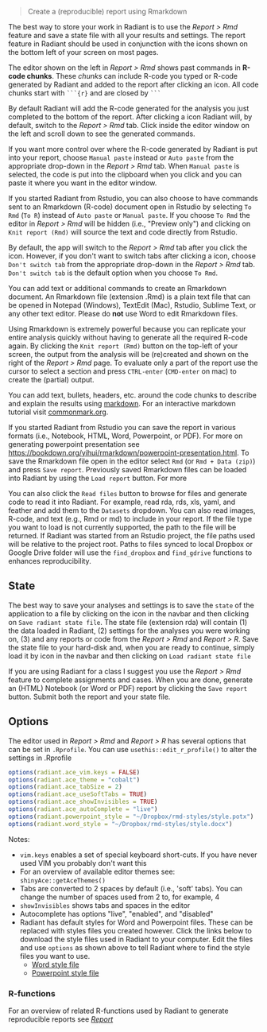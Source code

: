 > Create a (reproducible) report using Rmarkdown

The best way to store your work in Radiant is to use the _Report > Rmd_ feature and save a state file with all your results and settings. The report feature in Radiant should be used in conjunction with the <i title='Report results' class='fa fa-edit'></i> icons shown on the bottom left of your screen on most pages.

The editor shown on the left in _Report > Rmd_ shows past commands in **R-code chunks**. These _chunks_ can include R-code you typed or R-code generated by Radiant and added to the report after clicking an <i title='Report results' class='fa fa-edit'></i> icon. All code chunks start with ```` ```{r} ```` and are closed by ```` ``` ````

By default Radiant will add the R-code generated for the analysis you just completed to the bottom of the report. After clicking a <i title='Report results' class='fa fa-edit'></i> icon Radiant will, by default, switch to the _Report > Rmd_ tab. Click inside the editor window on the left and scroll down to see the generated commands. 

If you want more control over where the R-code generated by Radiant is put into your report, choose `Manual paste` instead or `Auto paste` from the appropriate drop-down in the _Report > Rmd_ tab. When `Manual paste` is selected, the code is put into the clipboard when you click <i title='Report results' class='fa fa-edit'></i> and you can paste it where you want in the editor window.

If you started Radiant from Rstudio, you can also choose to have commands sent to an Rmarkdown (R-code) document open in Rstudio by selecting `To Rmd` (`To R`) instead of `Auto paste` or `Manual paste`. If you choose `To Rmd` the editor in _Report > Rmd_ will be hidden (i.e., "Preview only") and clicking on `Knit report (Rmd)` will source the text and code directly from Rstudio. 

By default, the app will switch to the _Report > Rmd_ tab after you click the <i title='Report results' class='fa fa-edit'></i> icon. However, if you don't want to switch tabs after clicking  a <i title='Report results' class='fa fa-edit'></i> icon, choose `Don't switch tab` from the appropriate drop-down in the _Report > Rmd_ tab. `Don't switch tab` is the default option when you choose `To Rmd`.

You can add text or additional commands to create an Rmarkdown document. An Rmarkdown file (extension .Rmd) is a plain text file that can be opened in Notepad (Windows), TextEdit (Mac), Rstudio, Sublime Text, or any other text editor. Please do **not** use Word to edit Rmarkdown files.

Using Rmarkdown is extremely powerful because you can replicate your entire analysis quickly without having to generate all the required R-code again. By clicking the `Knit report (Rmd)` button on the top-left of your screen, the output from the analysis will be (re)created and shown on the right of the _Report > Rmd_ page. To evaluate only a part of the report use the cursor to select a section and press `CTRL-enter` (`CMD-enter` on mac) to create the (partial) output.

You can add text, bullets, headers, etc. around the code chunks to describe and explain the results using <a href="https://rmarkdown.rstudio.com/authoring_pandoc_markdown.html" target="_blank">markdown</a>. For an interactive markdown tutorial visit <a href="http://commonmark.org/help/" target="_blank">commonmark.org</a>.

If you started Radiant from Rstudio you can save the report in various formats (i.e., Notebook, HTML, Word, Powerpoint, or PDF). For  more on generating powerpoint presentation see <a href="https://bookdown.org/yihui/rmarkdown/powerpoint-presentation.html" target="_blank">https://bookdown.org/yihui/rmarkdown/powerpoint-presentation.html</a>. To save the Rmarkdown file open in the editor select `Rmd` (or `Rmd + Data (zip)`) and press `Save report`. Previously saved Rmarkdown files can be loaded into Radiant by using the `Load report` button. For more 

You can also click the `Read files` button to browse for files and generate code to read it into Radiant. For example, read rda, rds, xls, yaml, and feather and add them to the `Datasets` dropdown. You can also read images, R-code, and text (e.g., Rmd or md) to include in your report. If the file type you want to load is not currently supported, the path to the file will be returned. If Radiant was started from an Rstudio project, the file paths used will be relative to the project root. Paths to files synced to local Dropbox or Google Drive folder will use the `find_dropbox` and `find_gdrive` functions to enhances reproducibility.

## State

The best way to save your analyses and settings is to save the `state` of the application to a file by clicking on the <i title='Save' class='fa fa-save'></i> icon in the navbar and then clicking on `Save radiant state file`. The state file (extension rda) will contain (1) the data loaded in Radiant, (2) settings for the analyses you were working on, (3) and any reports or code from the _Report > Rmd_ and _Report > R_. Save the state file to your hard-disk and, when you are ready to continue, simply load it by <i title='Save' class='fa fa-save'></i> icon in the navbar and then clicking on `Load radiant state file`

If you are using Radiant for a class I suggest you use the _Report > Rmd_ feature to complete assignments and cases. When you are done, generate an (HTML) Notebook (or Word or PDF) report by clicking the `Save report` button. Submit both the report and your state file.

## Options

The editor used in _Report > Rmd_ and _Report > R_ has several options that can be set in `.Rprofile`. You can use `usethis::edit_r_profile()` to alter the settings in .Rprofile

```r
options(radiant.ace_vim.keys = FALSE)
options(radiant.ace_theme = "cobalt")
options(radiant.ace_tabSize = 2)
options(radiant.ace_useSoftTabs = TRUE)
options(radiant.ace_showInvisibles = TRUE)
options(radiant.ace_autoComplete = "live")
options(radiant.powerpoint_style = "~/Dropbox/rmd-styles/style.potx")
options(radiant.word_style = "~/Dropbox/rmd-styles/style.docx")
```

Notes:

* `vim.keys` enables a set of special keyboard short-cuts. If you have never used VIM you probably don't want this 
* For an overview of available editor themes see: `shinyAce::getAceThemes()`
* Tabs are converted to 2 spaces by default (i.e., 'soft' tabs). You can change the number of spaces used from 2 to, for example, 4
* `showInvisibles` shows tabs and spaces in the editor
* Autocomplete has options "live", "enabled", and "disabled" 
* Radiant has default styles for Word and Powerpoint files. These can be replaced with styles files you created however. Click the links below to download the style files used in Radiant to your computer. Edit the files and use `options` as shown above to tell Radiant where to find the style files you want to use.
    * <a href="https://github.com/radiant-rstats/radiant.data/raw/master/inst/app/www/style.docx" target="_blank">Word style file</a>
    * <a href="https://github.com/radiant-rstats/radiant.data/raw/master/inst/app/www/style.potx" target="_blank">Powerpoint style file</a>

### R-functions

For an overview of related R-functions used by Radiant to generate reproducible reports see <a href = " https://radiant-rstats.github.io/radiant.data/reference/index.html#section-data-report" target="_blank">_Report_</a>
